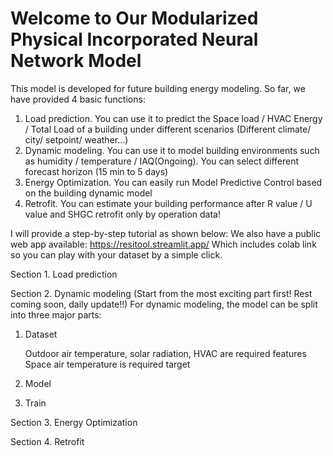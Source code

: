# Welcome to Our Modularized Physical Incorporated Neural Network Model
This model is developed for future building energy modeling.
So far, we have provided 4 basic functions:
1) Load prediction. You can use it to predict the Space load / HVAC Energy / Total Load of a building under different scenarios (Different climate/ city/ setpoint/ weather...)
2) Dynamic modeling. You can use it to model building environments such as humidity / temperature / IAQ(Ongoing). You can select different forecast horizon (15 min to 5 days) 
3) Energy Optimization. You can easily run Model Predictive Control based on the building dynamic model
4) Retrofit. You can estimate your building performance after R value / U value and SHGC retrofit only by operation data! 

I will provide a step-by-step tutorial as shown below:
We also have a public web app available: https://resitool.streamlit.app/ Which includes colab link so you can play with your dataset by a simple click. 

Section 1. Load prediction

Section 2. Dynamic modeling (Start from the most exciting part first! Rest coming soon, daily update!!)
For dynamic modeling, the model can be split into three major parts:
1) Dataset
   
   Outdoor air temperature, solar radiation, HVAC are required features
   Space air temperature is required target
   
3) Model

4) Train

Section 3. Energy Optimization

Section 4. Retrofit
